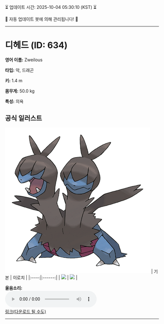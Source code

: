 
⏳ 업데이트 시간: 2025-10-04 05:30:10 (KST) ⏳

🤖 자동 업데이트 봇에 의해 관리됩니다! 🤖

---

# 디헤드 (ID: 634)
**영어 이름:** Zweilous

**타입:** 악, 드래곤

**키:** 1.4 m

**몸무게:** 50.0 kg

**특성:** 의욕

## 공식 일러스트
![](https://raw.githubusercontent.com/PokeAPI/sprites/master/sprites/pokemon/other/official-artwork/634.png)
| 기본 | 이로치 |
|:----:|:------:|
| <img src="http://play.pokemonshowdown.com/sprites/ani/zweilous.gif" width="200"> | <img src="http://play.pokemonshowdown.com/sprites/ani-shiny/zweilous.gif" width="200"> |

**울음소리:**<br><audio controls src="https://raw.githubusercontent.com/PokeAPI/cries/main/cries/pokemon/latest/634.ogg"></audio><br> [링크(다운로드 될 수도)](https://raw.githubusercontent.com/PokeAPI/cries/main/cries/pokemon/latest/634.ogg)


---
